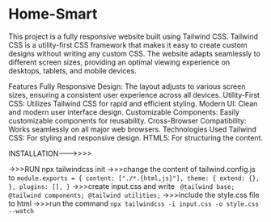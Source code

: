 # Home-Smart
This project is a fully responsive website built using Tailwind CSS. Tailwind CSS is a utility-first CSS framework that makes it easy to create custom designs without writing any custom CSS. The website adapts seamlessly to different screen sizes, providing an optimal viewing experience on desktops, tablets, and mobile devices.

Features
Fully Responsive Design: The layout adjusts to various screen sizes, ensuring a consistent user experience across all devices.
Utility-First CSS: Utilizes Tailwind CSS for rapid and efficient styling.
Modern UI: Clean and modern user interface design.
Customizable Components: Easily customizable components for reusability.
Cross-Browser Compatibility: Works seamlessly on all major web browsers.
Technologies Used
Tailwind CSS: For styling and responsive design.
HTML5: For structuring the content. 

INSTALLATION--->>>>

->>>RUN npx tailwindcss init
->>>change the content of tailwind.config.js to ```module.exports = {
  content: ["./*.{html,js}"],
  theme: {
    extend: {},
  },
  plugins: [],
}```
->>>create input.css and write  ``` @tailwind base;
@tailwind components;
@tailwind utilities;```
->>>include the style.css file to html
->>>run the command ```npx tailwindcss -i input.css -o style.css --watch```
